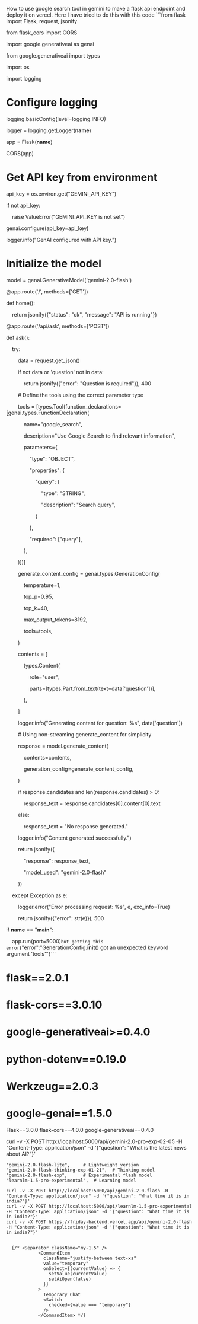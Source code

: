 How to use google search tool in gemini to make a flask api endpoint and deploy it on vercel. Here I have tried to do this with this code ```from flask import Flask, request, jsonify

from flask_cors import CORS

import google.generativeai as genai

from google.generativeai import types

import os

import logging



# Configure logging

logging.basicConfig(level=logging.INFO)

logger = logging.getLogger(__name__)



app = Flask(__name__)

CORS(app)



# Get API key from environment

api_key = os.environ.get("GEMINI_API_KEY")

if not api_key:

    raise ValueError("GEMINI_API_KEY is not set")

genai.configure(api_key=api_key)

logger.info("GenAI configured with API key.")



# Initialize the model

model = genai.GenerativeModel('gemini-2.0-flash')



@app.route('/', methods=['GET'])

def home():

    return jsonify({"status": "ok", "message": "API is running"})



@app.route('/api/ask', methods=['POST'])

def ask():

    try:

        data = request.get_json()

        if not data or 'question' not in data:

            return jsonify({"error": "Question is required"}), 400



        # Define the tools using the correct parameter type

        tools = [types.Tool(function_declarations=[genai.types.FunctionDeclaration(

            name="google_search",

            description="Use Google Search to find relevant information",

            parameters={

                "type": "OBJECT",

                "properties": {

                    "query": {

                        "type": "STRING",

                        "description": "Search query",

                    }

                },

                "required": ["query"],

            },

        )])]

        generate_content_config = genai.types.GenerationConfig(

            temperature=1,

            top_p=0.95,

            top_k=40,

            max_output_tokens=8192,

            tools=tools,

        )

        contents = [

            types.Content(

                role="user",

                parts=[types.Part.from_text(text=data['question'])],

            ),

        ]

        logger.info("Generating content for question: %s", data['question'])

        # Using non-streaming generate_content for simplicity

        response = model.generate_content(

            contents=contents,

            generation_config=generate_content_config,

        )



        if response.candidates and len(response.candidates) > 0:

            response_text = response.candidates[0].content[0].text

        else:

            response_text = "No response generated."



        logger.info("Content generated successfully.")

        return jsonify({

            "response": response_text,

            "model_used": "gemini-2.0-flash"

        })

    except Exception as e:

        logger.error("Error processing request: %s", e, exc_info=True)

        return jsonify({"error": str(e)}), 500



if __name__ == "__main__":

    app.run(port=5000)``` but getting this error ```{"error":"GenerationConfig.__init__() got an unexpected keyword argument 'tools'"}```

# flask==2.0.1
# flask-cors==3.0.10
# google-generativeai>=0.4.0
# python-dotenv==0.19.0
# Werkzeug==2.0.3
# google-genai==1.5.0

Flask==3.0.0
flask-cors==4.0.0
google-generativeai==0.4.0

curl -v -X POST http://localhost:5000/api/gemini-2.0-pro-exp-02-05 -H "Content-Type: application/json" -d '{"question": "What is the latest news about AI?"}'


    "gemini-2.0-flash-lite",     # Lightweight version
    "gemini-2.0-flash-thinking-exp-01-21",  # Thinking model
    "gemini-2.0-flash-exp",      # Experimental flash model
    "learnlm-1.5-pro-experimental",  # Learning model

    curl -v -X POST http://localhost:5000/api/gemini-2.0-flash -H "Content-Type: application/json" -d '{"question": "What time it is in india?"}'
    curl -v -X POST http://localhost:5000/api/learnlm-1.5-pro-experimental -H "Content-Type: application/json" -d '{"question": "What time it is in india?"}'
    curl -v -X POST https://friday-backend.vercel.app/api/gemini-2.0-flash -H "Content-Type: application/json" -d '{"question": "What time it is in india?"}'

    
      {/* <Separator className="my-1.5" />
                <CommandItem
                  className="justify-between text-xs"
                  value="temporary"
                  onSelect={(currentValue) => {
                    setValue(currentValue)
                    setAiOpen(false)
                  }}
                >
                  Temporary Chat
                  <Switch
                    checked={value === "temporary"}
                  />
                </CommandItem> */}

                